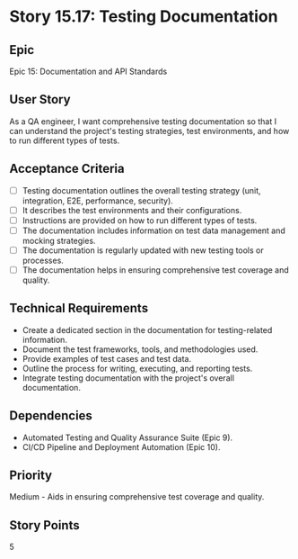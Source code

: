 # Story 15.17: Testing Documentation

## Epic
Epic 15: Documentation and API Standards

## User Story
As a QA engineer, I want comprehensive testing documentation so that I can understand the project's testing strategies, test environments, and how to run different types of tests.

## Acceptance Criteria
- [ ] Testing documentation outlines the overall testing strategy (unit, integration, E2E, performance, security).
- [ ] It describes the test environments and their configurations.
- [ ] Instructions are provided on how to run different types of tests.
- [ ] The documentation includes information on test data management and mocking strategies.
- [ ] The documentation is regularly updated with new testing tools or processes.
- [ ] The documentation helps in ensuring comprehensive test coverage and quality.

## Technical Requirements
- Create a dedicated section in the documentation for testing-related information.
- Document the test frameworks, tools, and methodologies used.
- Provide examples of test cases and test data.
- Outline the process for writing, executing, and reporting tests.
- Integrate testing documentation with the project's overall documentation.

## Dependencies
- Automated Testing and Quality Assurance Suite (Epic 9).
- CI/CD Pipeline and Deployment Automation (Epic 10).

## Priority
Medium - Aids in ensuring comprehensive test coverage and quality.

## Story Points
5
